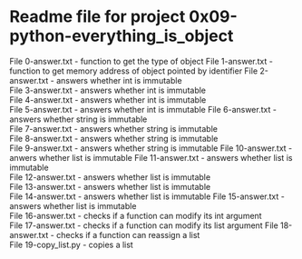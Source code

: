 # Readme file for project 0x09-python-everything_is_object

File 0-answer.txt - function to get the type of object
File 1-answer.txt - function to get memory address of object pointed by identifier
File 2-answer.txt - answers whether int is immutable  
File 3-answer.txt - answers whether int is immutable  
File 4-answer.txt  - answers whether int is immutable  
File 5-answer.txt - answers whether int is immutable
File 6-answer.txt - answers whether string is immutable  
File 7-answer.txt - answers whether string is immutable  
File 8-answer.txt - answers whether string is immutable  
File 9-answer.txt - answers whether string is immutable
File 10-answer.txt - anwers whether list is immutable
File 11-answer.txt - answers whether list is immutable  
File 12-answer.txt - answers whether list is immutable  
File 13-answer.txt - answers whether list is immutable  
File 14-answer.txt - answers whether list is immutable
File 15-answer.txt - answers whether list is immutable  
File 16-answer.txt - checks if a function can modify its int argument  
File 17-answer.txt - checks if a function can modify its list argument
File 18-answer.txt - checks if a function can reassign a list  
File 19-copy_list.py - copies a list
